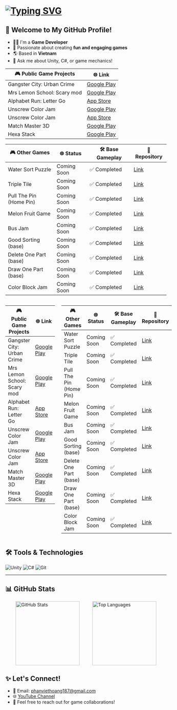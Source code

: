 <h1 align="left">
  <a href="https://git.io/typing-svg">
    <img src="https://readme-typing-svg.herokuapp.com?font=Fira+Code&pause=1000&color=FF0000&width=435&lines=Hello!;I'm+Hoangpv;aka+lus187;Game+Developer;Unity+Enthusiast" alt="Typing SVG" />
  </a>
</h1>

## 🚀 Welcome to My GitHub Profile!
- 🧑‍💻 I'm a **Game Developer**
- 🎨 Passionate about creating **fun and engaging games**
- 🌎 Based in **Vietnam**
- 💬 Ask me about Unity, C#, or game mechanics!

<!--
📝 **Here's my CVs** <br />
You can see my resume or download from the link below: <br />
<a href="" download="">MyCV-VN.pdf (Vietnamese)</a> <br />
<a href="" download="">MyCV-ENG.pdf (English)</a> <br />
-->

| 🎮 **Public Game Projects**       | 🌐 **Link**                                                                                   |
|----------------------------------|---------------------------------------------------------------------------------------------|
| Gangster City: Urban Crime       | [Google Play](https://apkpure.net/vn/gangster-city-urban-crime/negaxy.gangster.city.urban.crime) |
| Mrs Lemon School: Scary mod      | [Google Play](https://play.google.com/store/apps/details?id=ngx.mrs.lemon.school.scary.mod)    |
| Alphabet Run: Letter Go          | [App Store](https://apps.apple.com/us/app/letter-race-3d-run-merge/id1659174430)              |
| Unscrew Color Jam               | [Google Play](https://play.google.com/store/apps/details?id=com.sg.screw.nuts.bolts.unscrew.color.jam.puzzle) |
| Unscrew Color Jam               | [App Store](https://apps.apple.com/vn/app/unscrew-color-jam/id6587564939?l=vi)              |
| Match Master 3D                  | [Google Play](https://apkpure.net/vn/match-master-3d-matching-game/com.sg.match3d.master.matchtriple) |
| Hexa Stack                       | [Google Play](https://play.google.com/store/apps/details?id=com.sg.hexastack)                 |

| 🎮 **Other Games**               | 🌐 **Status**   | 🛠️ **Base Gameplay**    | 📂 **Repository**   |
|----------------------------------|-----------------|-------------------------|---------------------|
| Water Sort Puzzle                | Coming Soon     | ✅ Completed            | [Link](#)           |
| Triple Tile                      | Coming Soon     | ✅ Completed            | [Link](#)           |
| Pull The Pin (Home Pin)          | Coming Soon     | ✅ Completed            | [Link](#)           |
| Melon Fruit Game                 | Coming Soon     | ✅ Completed            | [Link](#)           |
| Bus Jam                          | Coming Soon     | ✅ Completed            | [Link](#)           |
| Good Sorting (base)              | Coming Soon     | ✅ Completed            | [Link](#)           |
| Delete One Part (base)           | Coming Soon     | ✅ Completed            | [Link](#)           |
| Draw One Part (base)             | Coming Soon     | ✅ Completed            | [Link](#)           |
| Color Block Jam                  | Coming Soon     | ✅ Completed            | [Link](#)           |

<div style="display: flex; gap: 20px;">

  <!-- Bảng 1: Public Game Projects -->
  <div style="flex: 1;">
    <table>
      <thead>
        <tr>
          <th>🎮 <strong>Public Game Projects</strong></th>
          <th>🌐 <strong>Link</strong></th>
        </tr>
      </thead>
      <tbody>
        <tr>
          <td>Gangster City: Urban Crime</td>
          <td><a href="https://apkpure.net/vn/gangster-city-urban-crime/negaxy.gangster.city.urban.crime">Google Play</a></td>
        </tr>
        <tr>
          <td>Mrs Lemon School: Scary mod</td>
          <td><a href="https://play.google.com/store/apps/details?id=ngx.mrs.lemon.school.scary.mod">Google Play</a></td>
        </tr>
        <tr>
          <td>Alphabet Run: Letter Go</td>
          <td><a href="https://apps.apple.com/us/app/letter-race-3d-run-merge/id1659174430">App Store</a></td>
        </tr>
        <tr>
          <td>Unscrew Color Jam</td>
          <td><a href="https://play.google.com/store/apps/details?id=com.sg.screw.nuts.bolts.unscrew.color.jam.puzzle">Google Play</a></td>
        </tr>
        <tr>
          <td>Unscrew Color Jam</td>
          <td><a href="https://apps.apple.com/vn/app/unscrew-color-jam/id6587564939?l=vi">App Store</a></td>
        </tr>
        <tr>
          <td>Match Master 3D</td>
          <td><a href="https://apkpure.net/vn/match-master-3d-matching-game/com.sg.match3d.master.matchtriple">Google Play</a></td>
        </tr>
        <tr>
          <td>Hexa Stack</td>
          <td><a href="https://play.google.com/store/apps/details?id=com.sg.hexastack">Google Play</a></td>
        </tr>
      </tbody>
    </table>
  </div>

  <!-- Bảng 2: Other Games -->
  <div style="flex: 1;">
    <table>
      <thead>
        <tr>
          <th>🎮 <strong>Other Games</strong></th>
          <th>🌐 <strong>Status</strong></th>
          <th>🛠️ <strong>Base Gameplay</strong></th>
          <th>📂 <strong>Repository</strong></th>
        </tr>
      </thead>
      <tbody>
        <tr>
          <td>Water Sort Puzzle</td>
          <td>Coming Soon</td>
          <td>✅ Completed</td>
          <td><a href="#">Link</a></td>
        </tr>
        <tr>
          <td>Triple Tile</td>
          <td>Coming Soon</td>
          <td>✅ Completed</td>
          <td><a href="#">Link</a></td>
        </tr>
        <tr>
          <td>Pull The Pin (Home Pin)</td>
          <td>Coming Soon</td>
          <td>✅ Completed</td>
          <td><a href="#">Link</a></td>
        </tr>
        <tr>
          <td>Melon Fruit Game</td>
          <td>Coming Soon</td>
          <td>✅ Completed</td>
          <td><a href="#">Link</a></td>
        </tr>
        <tr>
          <td>Bus Jam</td>
          <td>Coming Soon</td>
          <td>✅ Completed</td>
          <td><a href="#">Link</a></td>
        </tr>
        <tr>
          <td>Good Sorting (base)</td>
          <td>Coming Soon</td>
          <td>✅ Completed</td>
          <td><a href="#">Link</a></td>
        </tr>
        <tr>
          <td>Delete One Part (base)</td>
          <td>Coming Soon</td>
          <td>✅ Completed</td>
          <td><a href="#">Link</a></td>
        </tr>
        <tr>
          <td>Draw One Part (base)</td>
          <td>Coming Soon</td>
          <td>✅ Completed</td>
          <td><a href="#">Link</a></td>
        </tr>
        <tr>
          <td>Color Block Jam</td>
          <td>Coming Soon</td>
          <td>✅ Completed</td>
          <td><a href="#">Link</a></td>
        </tr>
      </tbody>
    </table>
  </div>

</div>

## 🛠️ Tools & Technologies
![Unity](https://img.shields.io/badge/Unity-100000?style=for-the-badge&logo=unity&logoColor=white)
![C#](https://img.shields.io/badge/C%23-239120?style=for-the-badge&logo=c-sharp&logoColor=white)
![Git](https://img.shields.io/badge/GIT-E44C30?style=for-the-badge&logo=git&logoColor=white)
****

## 📊 GitHub Stats
<p align="center">
  <div style="display: inline-flex; justify-content: center; align-items: center; gap: 40px; width: 100%; flex-wrap: nowrap;">
    <img src="https://github-readme-stats.vercel.app/api?username=hoangpv2k&show_icons=true&theme=radical" alt="GitHub Stats" style="height: 200px; object-fit: contain;">
    <img src="https://github-readme-stats.vercel.app/api/top-langs/?username=hoangpv2k&layout=compact&theme=radical" alt="Top Languages" style="height: 200px; object-fit: contain;">
  </div>
</p>

 ## ✨ Let's Connect!
- 📧 Email: [phanviethoang187@gmail.com](mailto:phanviethoang187@gmail.com)
- 🌐 [YouTube Channel](https://www.youtube.com/@viethoangphan3575)
- 💬 Feel free to reach out for game collaborations!
